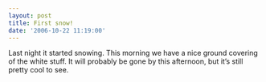 ```yaml
---
layout: post
title: First snow!
date: '2006-10-22 11:19:00'
---
```


Last night it started snowing. This morning we have a nice ground covering of the white stuff. It will probably be gone by this afternoon, but it’s still pretty cool to see.